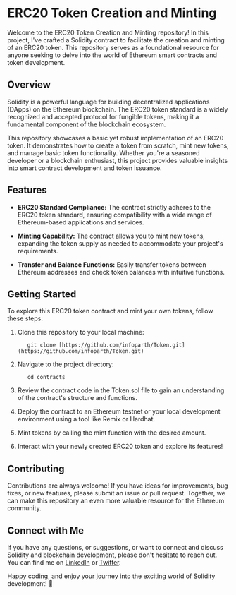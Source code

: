 # ERC20 Token Creation and Minting
Welcome to the ERC20 Token Creation and Minting repository! In this project, I've crafted a Solidity contract to facilitate the creation and minting of an ERC20 token. This repository serves as a foundational resource for anyone seeking to delve into the world of Ethereum smart contracts and token development.

## Overview
Solidity is a powerful language for building decentralized applications (DApps) on the Ethereum blockchain. The ERC20 token standard is a widely recognized and accepted protocol for fungible tokens, making it a fundamental component of the blockchain ecosystem.

This repository showcases a basic yet robust implementation of an ERC20 token. It demonstrates how to create a token from scratch, mint new tokens, and manage basic token functionality. Whether you're a seasoned developer or a blockchain enthusiast, this project provides valuable insights into smart contract development and token issuance.

## Features
- **ERC20 Standard Compliance:** The contract strictly adheres to the ERC20 token standard, ensuring compatibility with a wide range of Ethereum-based applications and services.

- **Minting Capability:** The contract allows you to mint new tokens, expanding the token supply as needed to accommodate your project's requirements.

- **Transfer and Balance Functions:** Easily transfer tokens between Ethereum addresses and check token balances with intuitive functions.

## Getting Started
To explore this ERC20 token contract and mint your own tokens, follow these steps:

1. Clone this repository to your local machine:

     ```
        git clone [https://github.com/infoparth/Token.git](https://github.com/infoparth/Token.git)
     ```
1. Navigate to the project directory:

   ```
      cd contracts
   ```
1. Review the contract code in the Token.sol file to gain an understanding of the contract's structure and functions.

1. Deploy the contract to an Ethereum testnet or your local development environment using a tool like Remix or Hardhat.

1. Mint tokens by calling the mint function with the desired amount.

1. Interact with your newly created ERC20 token and explore its features!

## Contributing
Contributions are always welcome! If you have ideas for improvements, bug fixes, or new features, please submit an issue or pull request. Together, we can make this repository an even more valuable resource for the Ethereum community.

## Connect with Me
If you have any questions, or suggestions, or want to connect and discuss Solidity and blockchain development, please don't hesitate to reach out. You can find me on [LinkedIn](https://www.linkedin.com/in/parthverma-/) or [Twitter](https://twitter.com/verma_parth79).

Happy coding, and enjoy your journey into the exciting world of Solidity development! 🚀
